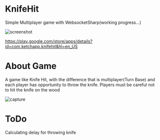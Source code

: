 # KnifeHit
Simple Multiplayer game with WebsocketSharp(working progress...)

![screenshot](https://user-images.githubusercontent.com/16706911/47833798-030e8300-ddb2-11e8-89b3-27a40576cf9b.png)


https://play.google.com/store/apps/details?id=com.ketchapp.knifehit&hl=en_US

# About Game

A game like Knife Hit, with the difference that is multiplayer(Turn Base) and each player has opportunity to throw the knife.
Players must be careful not to hit the knife on the wood

![capture](https://user-images.githubusercontent.com/16706911/47834041-ff2f3080-ddb2-11e8-9a36-ecb005b56d3a.PNG)

# ToDo

Calculating delay for throwing knife
